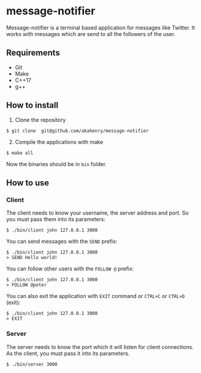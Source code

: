 # message-notifier

Message-notifier is a terminal based application for messages like Twitter. It works with messages which are send to all the followers of the user. 

## Requirements
- Git
- Make
- C++17
- g++

## How to install

1. Clone the repository
```
$ git clone  git@github.com/akahenry/message-notifier
```
2. Compile the applications with make
```
$ make all
```

Now the binaries should be in `bin` folder. 

## How to use

### Client
The client needs to know your username, the server address and port. So you must pass them into its parameters:

```
$ ./bin/client john 127.0.0.1 3000
```

You can send messages with the `SEND` prefix:

```
$ ./bin/client john 127.0.0.1 3000
> SEND Hello world!
```

You can follow other users with the `FOLLOW @` prefix:

```
$ ./bin/client john 127.0.0.1 3000
> FOLLOW @peter
```

You can also exit the application with `EXIT` command or `CTRL+C` or `CTRL+D` (exit):
```
$ ./bin/client john 127.0.0.1 3000
> EXIT
```

### Server
The server needs to know the port which it will listen for client connections. As the client, you must pass it into its parameters.

```
$ ./bin/server 3000
```